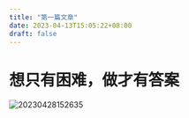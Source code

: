 ```yaml
---
title: "第一篇文章"
date: 2023-04-13T15:05:22+08:00
draft: false
---
```


# 想只有困难，做才有答案

![20230428152635](https://cdn.jsdelivr.net/gh/mycherish/imgCloud/vscode/20230428152635.png)